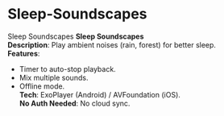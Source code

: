 # Sleep-Soundscapes
Sleep Soundscapes
**Sleep Soundscapes**  
**Description**: Play ambient noises (rain, forest) for better sleep.  
**Features**:  
- Timer to auto-stop playback.  
- Mix multiple sounds.  
- Offline mode.  
**Tech**: ExoPlayer (Android) / AVFoundation (iOS).  
**No Auth Needed**: No cloud sync.
